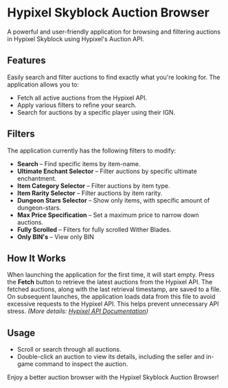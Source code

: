 # Hypixel Skyblock Auction Browser

A powerful and user-friendly application for browsing and filtering auctions in Hypixel Skyblock using Hypixel's Auction API.

## Features
Easily search and filter auctions to find exactly what you're looking for. The application allows you to:
- Fetch all active auctions from the Hypixel API.
- Apply various filters to refine your search.
- Search for auctions by a specific player using their IGN.

## Filters
The application currently has the following filters to modify:
- **Search** – Find specific items by item-name.
- **Ultimate Enchant Selector** – Filter auctions by specific ultimate enchantment.
- **Item Category Selector** – Filter auctions by item type.
- **Item Rarity Selector** – Filter auctions by item rarity.
- **Dungeon Stars Selector** – Show only items, with specific amount of dungeon-stars.
- **Max Price Specification** – Set a maximum price to narrow down auctions.
- **Fully Scrolled** – Filters for fully scrolled Wither Blades.
- **Only BIN's** – View only BIN

## How It Works
When launching the application for the first time, it will start empty. Press the **Fetch** button to retrieve the latest auctions from the Hypixel API. The fetched auctions, along with the last retrieval timestamp, are saved to a file. On subsequent launches, the application loads data from this file to avoid excessive requests to the Hypixel API. This helps prevent unnecessary API stress. *(More details: [Hypixel API Documentation](https://api.hypixel.net/#tag/SkyBlock/paths/~1v2~1skyblock~1auction/get))*

## Usage
- Scroll or search through all auctions.
- Double-click an auction to view its details, including the seller and in-game command to inspect the auction.

Enjoy a better auction browser with the Hypixel Skyblock Auction Browser!

